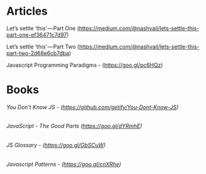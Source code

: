 # Articles

 Let’s settle ‘this’ — Part One (https://medium.com/@nashvail/lets-settle-this-part-one-ef36471c7d97)

 Let’s settle ‘this’ — Part Two (https://medium.com/@nashvail/lets-settle-this-part-two-2d68e6cb7dba)
 
 Javascript Programming Paradigms - (https://goo.gl/pc6HQz)

# Books
######  You Don't Know JS - (https://github.com/getify/You-Dont-Know-JS)
######  JavaScript - The Good Parts (https://goo.gl/dYRmhE)
######  JS Glossary - (https://goo.gl/GbSCuW)
###### Javascript Patterns - (https://goo.gl/cnXRhe)

